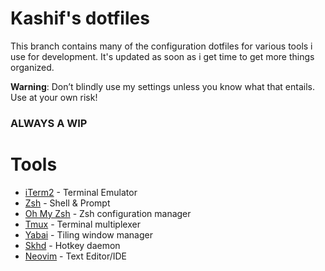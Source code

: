 # **Kashif's dotfiles**

This branch contains many of the configuration dotfiles for various tools i use for development. It's updated as soon as i get time to get more things organized.

**Warning**: Don’t blindly use my settings unless you know what that entails. Use at your own risk!

### **ALWAYS A WIP**

# Tools

- [iTerm2](https://iterm2.com/) - Terminal Emulator
- [Zsh](https://www.zsh.org/) - Shell & Prompt
- [Oh My Zsh](https://github.com/ohmyzsh/ohmyzsh) - Zsh configuration manager
- [Tmux](https://github.com/tmux/tmux) - Terminal multiplexer
- [Yabai](https://github.com/koekeishiya/yabai) - Tiling window manager
- [Skhd](https://github.com/koekeishiya/skhd) - Hotkey daemon
- [Neovim](https://neovim.io/) - Text Editor/IDE

